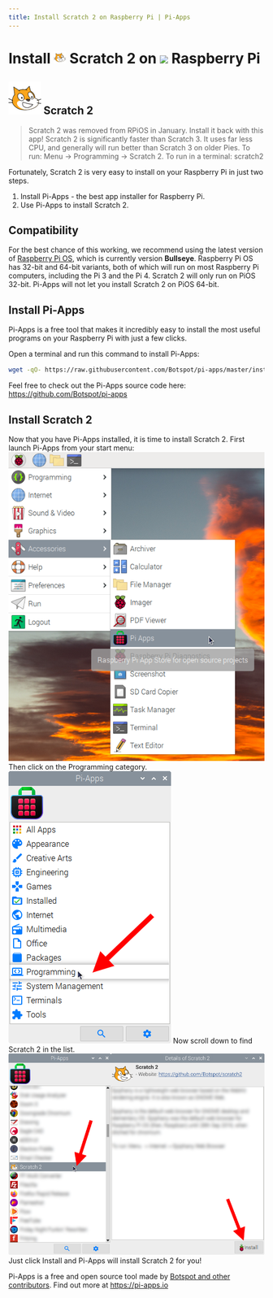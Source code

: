 ```yaml
---
title: Install Scratch 2 on Raspberry Pi | Pi-Apps
---
```

<div class="simple-install-content content">

# Install <img src="/img/app-icons/Scratch 2/icon-64.png" height=24> Scratch 2 on <img src=https://www.vectorlogo.zone/logos/raspberrypi/raspberrypi-icon.svg height=24> Raspberry Pi

## <img src="/img/app-icons/Scratch 2/icon-64.png"> Scratch 2
> Scratch 2 was removed from RPiOS in January. Install it back with this app!
> Scratch 2 is significantly faster than Scratch 3. It uses far less CPU, and generally will run better than Scratch 3 on older Pies.
> To run: Menu -> Programming -> Scratch 2.
> To run in a terminal: scratch2

Fortunately, Scratch 2 is very easy to install on your Raspberry Pi in just two steps.
1. Install Pi-Apps - the best app installer for Raspberry Pi.
2. Use Pi-Apps to install Scratch 2.
</div>
<div class="simple-install-content content">

## Compatibility
For the best chance of this working, we recommend using the latest version of [Raspberry Pi OS](https://www.raspberrypi.com/software/), which is currently version **Bullseye**.
Raspberry Pi OS has 32-bit and 64-bit variants, both of which will run on most Raspberry Pi computers, including the Pi 3 and the Pi 4.
Scratch 2 will only run on PiOS 32-bit. Pi-Apps will not let you install Scratch 2 on PiOS 64-bit.
</div>
<div class="simple-install-content content">

## Install Pi-Apps

Pi-Apps is a free tool that makes it incredibly easy to install the most useful programs on your Raspberry Pi with just a few clicks.

Open a terminal and run this command to install Pi-Apps:
```bash
wget -qO- https://raw.githubusercontent.com/Botspot/pi-apps/master/install | bash
```
Feel free to check out the Pi-Apps source code here: https://github.com/Botspot/pi-apps
</div>
<div class="simple-install-content content">

## Install Scratch 2

Now that you have Pi-Apps installed, it is time to install Scratch 2.
First launch Pi-Apps from your start menu:
<img src="/img/start-menu.png">
Then click on the Programming category.
<img src="/img/category-selections/Programming.png">
Now scroll down to find Scratch 2 in the list.
<img src="/img/app-icons/Scratch 2/app-selection.png">
Just click Install and Pi-Apps will install Scratch 2 for you!
</div>
<div class="simple-install-content content">

Pi-Apps is a free and open source tool made by [Botspot and other contributors](/about/#contributors). Find out more at https://pi-apps.io
</div>
